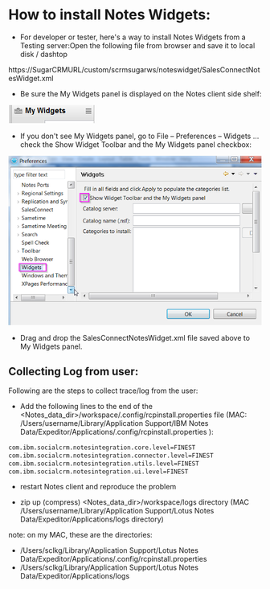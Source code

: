 # How to install Notes Widgets:

- For developer or tester, here's a way to install Notes Widgets from a Testing server:Open the following file from browser and save it to local disk / dashtop

https://SugarCRMURL/custom/scrmsugarws/noteswidget/SalesConnectNotesWidget.xml

- Be sure the My Widgets panel is displayed on the Notes client side shelf:

![NotesPanel](images/MyWidgets.png)

- If you don't see My Widgets panel, go to File – Preferences – Widgets … check the Show Widget Toolbar and the My Widgets panel checkbox:

![NotesPanel](images/NotesPrefWidgets.png)

- Drag and drop the SalesConnectNotesWidget.xml file saved above to My Widgets panel.

## Collecting Log from user:

Following are the steps to collect trace/log from the user:

- Add the following lines to the end of the <Notes_data_dir>/workspace/.config/rcpinstall.properties file 
(MAC:  /Users/username/Library/Application Support/IBM Notes Data/Expeditor/Applications/.config/rcpinstall.properties ):

```
com.ibm.socialcrm.notesintegration.core.level=FINEST
com.ibm.socialcrm.notesintegration.connector.level=FINEST
com.ibm.socialcrm.notesintegration.utils.level=FINEST
com.ibm.socialcrm.notesintegration.ui.level=FINEST
```

- restart Notes client and reproduce the problem

- zip up (compress) <Notes_data_dir>/workspace/logs directory  (MAC /Users/username/Library/Application Support/Lotus Notes Data/Expeditor/Applications/logs directory)

note:  on my MAC, these are the directories: 
- /Users/sclkg/Library/Application Support/Lotus Notes Data/Expeditor/Applications/.config/rcpinstall.properties
- /Users/sclkg/Library/Application Support/Lotus Notes Data/Expeditor/Applications/logs